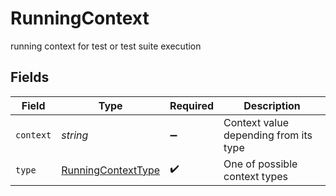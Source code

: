 # RunningContext

running context for test or test suite execution


## Fields

| Field                                                           | Type                                                            | Required                                                        | Description                                                     |
| --------------------------------------------------------------- | --------------------------------------------------------------- | --------------------------------------------------------------- | --------------------------------------------------------------- |
| `context`                                                       | *string*                                                        | :heavy_minus_sign:                                              | Context value depending from its type                           |
| `type`                                                          | [RunningContextType](../../models/shared/runningcontexttype.md) | :heavy_check_mark:                                              | One of possible context types                                   |